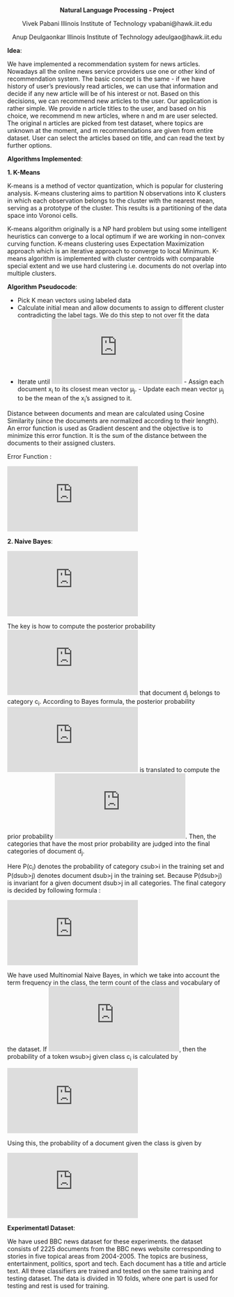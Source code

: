 <p align="center"><b>Natural Language Processing - Project</b></p>

<p align="center">Vivek Pabani
Illinois Institute of Technology
vpabani@hawk.iit.edu</p>

<p align="center">Anup Deulgaonkar
Illinois Institute of Technology
adeulgao@hawk.iit.edu</p>

<b>Idea</b>:

We have implemented a recommendation system for news articles. Nowadays all the online
news service providers use one or other kind of recommendation system. The basic
concept is the same - if we have history of user’s previously read articles, we can use that
information and decide if any new article will be of his interest or not. Based on this decisions, we
can recommend new articles to the user. Our application is rather simple. We provide n article
titles to the user, and based on his choice, we recommend m new articles, where n and m are user
selected. The original n articles are picked from test dataset, where topics are unknown at the
moment, and m recommendations are given from entire dataset. User can select the articles based
on title, and can read the text by further options.

<b>Algorithms Implemented</b>:

<b>1. K-Means</b>

K-means is a method of vector quantization, which is popular for clustering analysis. K-means
clustering aims to partition N observations into K clusters in which each observation belongs to the
cluster with the nearest mean, serving as a prototype of the cluster. This results is a partitioning
of the data space into Voronoi cells.

K-means algorithm originally is a NP hard problem but using some intelligent heuristics
can converge to a local optimum if we are working in non-convex curving function. K-means
clustering uses Expectation Maximization approach which is an iterative approach to converge
to local Minimum. K-means algorithm is implemented with cluster centroids with comparable
special extent and we use hard clustering i.e. documents do not overlap into multiple clusters.

<b>Algorithm Pseudocode</b>:
- Pick K mean vectors using labeled data
- Calculate initial mean and allow documents to assign to different cluster contradicting the label tags. We do this step to   not over fit the data
- Iterate until  ![equation](https://latex.codecogs.com/gif.latex?%7C%5Cmu%5E%7Bnew%7D_j-%5Cmu%5E%7Bold%7D_j%7C)
      - Assign each document x<sub>i</sub> to its closest mean vector μ<sub>j</sub>.
      - Update each mean vector μ<sub>j</sub> to be the mean of the x<sub>i</sub>’s assigned to it.

Distance between documents and mean are calculated using Cosine Similarity (since the documents are normalized according to their length). An error function is used as Gradient descent and the objective is to minimize this error function. It is the sum of the distance between the documents to their assigned clusters.

Error Function :

![equation](https://latex.codecogs.com/gif.latex?E%28D%2CM%29%20%3D%20%5Csum_%7Bi%3D1%7D%5E%7BN%7D%5Csum_%7Bj%3D1%7D%5E%7BN%7Dr_%7Bij%7D%20.%20d%28x_i%2C%5Cmu_j%29)

<b>2. Naive Bayes</b>:

![equation](https://latex.codecogs.com/gif.latex?P%28c_i%7C%5Coverrightarrow%7Bd_j%7D%29%20%3D%20%5Cfrac%7BP%28%5Coverrightarrow%7Bd_j%7D%7Cc_i%29%20.%20p%28c_i%29%7D%7BP%28%5Coverrightarrow%7Bd_j%7D%29%7D)

The key is how to compute the posterior probability ![equation](https://latex.codecogs.com/gif.latex?P%28c_i%7C%5Coverrightarrow%7Bd_j%7D%29) that document d<sub>j</sub> belongs to category c<sub>i</sub>. According to Bayes formula, the posterior probability ![equation](https://latex.codecogs.com/gif.latex?P%28c_i%7C%5Coverrightarrow%7Bd_j%7D%29) is translated to compute the prior probability ![equation](https://latex.codecogs.com/gif.latex?P%28%5Coverrightarrow%7Bd_j%7D%7Cc_i%29). Then, the categories that have the most prior probability are judged into the final categories of document d<sub>j</sub>.

Here P(c<sub>i</sub>) denotes the probability of category csub>i</sub> in the training set and P(dsub>j</sub>) denotes document dsub>j</sub> in the training set. Because P(dsub>j</sub>) is invariant for a given document dsub>j</sub> in all categories. The final category is decided by following formula :


![equation](https://latex.codecogs.com/gif.latex?argmax_%7Bc_i%7D%20P%28c_i%7Cd_j%29%20%3D%20argmax_%7Bc_i%7D%20P%28%5Coverrightarrow%7Bd_j%7D%7Cc_i%29%20.%20P%28c_i%29)


We have used Multinomial Naive Bayes, in which we take into account the term frequency in the class, the term count of the class and vocabulary of the dataset. If   ![equation](https://latex.codecogs.com/gif.latex?%5Coverrightarrow%7Bd_j%7D%20%3D%20%28%7Bw_1%2Cw_2........w_n%7D%29), then the probability of a token wsub>j</sub> given class c<sub>i</sub> is calculated by


![equation](https://latex.codecogs.com/gif.latex?P%28%5Coverrightarrow%7Bw_j%7D%7Cc_i%29%20%3D%20%5Cfrac%7Bcount%28w_j%2Cc_i%29%20&plus;%201%7D%7Bcount%28c%29%20&plus;%20%7CV%7C%7D)

Using this, the probability of a document given the class is given by


![equation](https://latex.codecogs.com/gif.latex?P%28%5Coverrightarrow%7Bd_j%7D%7Cc_i%29%20%3D%20P%28c_i%29%20.%20P%28w_1%7Cc_i%29%20.%20P%28w_2%7Cc_i%29.......P%28w_n%7Cc_i%29)

<b>Experimentatl Dataset</b>:

We have used BBC news dataset for these experiments. the dataset consists of 2225 documents
from the BBC news website corresponding to stories in five topical areas from 2004-2005. The
topics are business, entertainment, politics, sport and tech. Each document has a title and article
text. All three classifiers are trained and tested on the same training and testing dataset. The data
is divided in 10 folds, where one part is used for testing and rest is used for training.
